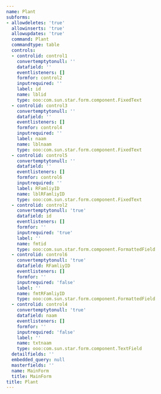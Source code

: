 ```yaml
---
name: Plant
subforms:
- allowdeletes: 'true'
  allowinserts: 'true'
  allowupdates: 'true'
  command: Plant
  commandtype: table
  controls:
  - controlid: control1
    convertemptytonull: ''
    datafield: ''
    eventlisteners: []
    formfor: control2
    inputrequired: ''
    label: id
    name: lblid
    type: ooo:com.sun.star.form.component.FixedText
  - controlid: control3
    convertemptytonull: ''
    datafield: ''
    eventlisteners: []
    formfor: control4
    inputrequired: ''
    label: naam
    name: lblnaam
    type: ooo:com.sun.star.form.component.FixedText
  - controlid: control5
    convertemptytonull: ''
    datafield: ''
    eventlisteners: []
    formfor: control6
    inputrequired: ''
    label: RFamliyID
    name: lblRFamliyID
    type: ooo:com.sun.star.form.component.FixedText
  - controlid: control2
    convertemptytonull: 'true'
    datafield: id
    eventlisteners: []
    formfor: ''
    inputrequired: 'true'
    label: ''
    name: fmtid
    type: ooo:com.sun.star.form.component.FormattedField
  - controlid: control6
    convertemptytonull: 'true'
    datafield: RFamliyID
    eventlisteners: []
    formfor: ''
    inputrequired: 'false'
    label: ''
    name: fmtRFamliyID
    type: ooo:com.sun.star.form.component.FormattedField
  - controlid: control4
    convertemptytonull: 'true'
    datafield: naam
    eventlisteners: []
    formfor: ''
    inputrequired: 'false'
    label: ''
    name: txtnaam
    type: ooo:com.sun.star.form.component.TextField
  detailfields: ''
  embedded_query: null
  masterfields: ''
  name: MainForm
  title: MainForm
title: Plant
---
```

